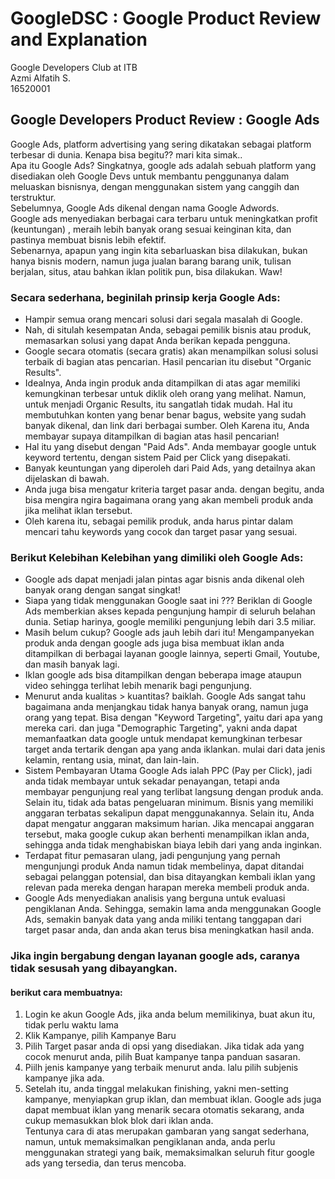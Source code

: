 # GoogleDSC : Google Product Review and Explanation 
Google Developers Club at ITB
<br>Azmi Alfatih S. 
<br> 16520001
## Google Developers Product Review : Google Ads

Google Ads, platform advertising yang sering dikatakan sebagai platform terbesar di dunia. Kenapa bisa begitu?? mari kita simak..
<br>Apa itu Google Ads? Singkatnya, google ads adalah sebuah platform yang disediakan oleh Google Devs untuk membantu penggunanya dalam meluaskan bisnisnya, dengan menggunakan sistem yang canggih dan terstruktur.
<br>Sebelumnya, Google Ads dikenal dengan nama Google Adwords.
<br>Google ads menyediakan berbagai cara terbaru untuk meningkatkan profit (keuntungan) , meraih lebih banyak orang sesuai keinginan kita, dan pastinya membuat bisnis lebih efektif.
<br>Sebenarnya, apapun yang ingin kita sebarluaskan bisa dilakukan, bukan hanya bisnis modern, namun juga jualan barang barang unik, tulisan berjalan, situs, atau bahkan iklan politik pun, bisa dilakukan. Waw!

### Secara sederhana, beginilah prinsip kerja Google Ads:
- Hampir semua orang mencari solusi dari segala masalah di Google.
- Nah, di situlah kesempatan Anda, sebagai pemilik bisnis atau produk, memasarkan solusi yang dapat Anda berikan kepada pengguna.
- Google secara otomatis (secara gratis) akan menampilkan solusi solusi terbaik di bagian atas pencarian. Hasil pencarian itu disebut "Organic Results". 
- Idealnya, Anda ingin produk anda ditampilkan di atas agar memiliki kemungkinan terbesar untuk diklik oleh orang yang melihat. Namun, untuk menjadi Organic Results, itu sangatlah tidak mudah. Hal itu membutuhkan konten yang benar benar bagus, website yang sudah banyak dikenal, dan link dari berbagai sumber. Oleh Karena itu, Anda membayar supaya ditampilkan di bagian atas hasil pencarian!
- Hal itu yang disebut dengan "Paid Ads". Anda membayar google untuk keyword tertentu, dengan sistem Paid per Click yang disepakati.
- Banyak keuntungan yang diperoleh dari Paid Ads, yang detailnya akan dijelaskan di bawah. 
- Anda juga bisa mengatur kriteria target pasar anda. dengan begitu, anda bisa mengira ngira bagaimana orang yang akan membeli produk anda jika melihat iklan tersebut.
- Oleh karena itu, sebagai pemilik produk, anda harus pintar dalam mencari tahu keywords yang cocok dan target pasar yang sesuai.

### Berikut Kelebihan Kelebihan yang dimiliki oleh Google Ads:
- Google ads dapat menjadi jalan pintas agar bisnis anda dikenal oleh banyak orang dengan sangat singkat!
- Siapa yang tidak menggunakan Google saat ini ??? Beriklan di Google Ads memberkian akses kepada pengunjung hampir di seluruh belahan dunia. Setiap harinya, google memiliki pengunjung lebih dari 3.5 miliar.
- Masih belum cukup? Google ads jauh lebih dari itu! Mengampanyekan produk anda dengan google ads juga bisa membuat iklan anda ditampilkan di berbagai layanan google lainnya, seperti Gmail, Youtube, dan masih banyak lagi.
- Iklan google ads bisa ditampilkan dengan beberapa image ataupun video sehingga terlihat lebih menarik bagi pengunjung. 
- Menurut anda kualitas > kuantitas? baiklah. Google Ads sangat tahu bagaimana anda menjangkau tidak hanya banyak orang, namun juga orang yang tepat. Bisa dengan "Keyword Targeting", yaitu dari apa yang mereka cari. dan juga "Demographic Targeting", yakni anda dapat memanfaatkan data google untuk mendapat kemungkinan terbesar target anda tertarik dengan apa yang anda iklankan. mulai dari data jenis kelamin, rentang usia, minat, dan lain-lain.
- Sistem Pembayaran Utama Google Ads ialah PPC (Pay per Click), jadi anda tidak membayar untuk sekadar penayangan, tetapi anda membayar pengunjung real yang terlibat langsung dengan produk anda. Selain itu, tidak ada batas pengeluaran minimum. Bisnis yang memiliki anggaran terbatas sekalipun dapat menggunakannya. Selain itu, Anda dapat mengatur anggaran maksimum harian. Jika mencapai anggaran tersebut, maka google cukup akan berhenti menampilkan iklan anda, sehingga anda tidak menghabiskan biaya lebih dari yang anda inginkan.
- Terdapat fitur pemasaran ulang, jadi pengunjung yang pernah mengunjungi produk Anda namun tidak membelinya, dapat ditandai sebagai pelanggan potensial, dan bisa ditayangkan kembali iklan yang relevan pada mereka dengan harapan mereka membeli produk anda.
- Google Ads menyediakan analisis yang berguna untuk evaluasi pengiklanan Anda. Sehingga, semakin lama anda menggunakan Google Ads, semakin banyak data yang anda miliki tentang tanggapan dari target pasar anda, dan anda akan terus bisa meningkatkan hasil anda.

### Jika ingin bergabung dengan layanan google ads, caranya tidak sesusah yang dibayangkan.
#### berikut cara membuatnya: 
1. Login ke akun Google Ads, jika anda belum memilikinya, buat akun itu, tidak perlu waktu lama
2. Klik Kampanye, pilih Kampanye Baru
3. Pilih Target pasar anda di opsi yang disediakan. Jika tidak ada yang cocok menurut anda, pilih Buat kampanye tanpa panduan sasaran.
4. Piilh jenis kampanye yang terbaik menurut anda. lalu pilih subjenis kampanye jika ada.
5. Setelah itu, anda tinggal melakukan finishing, yakni men-setting kampanye, menyiapkan grup iklan, dan membuat iklan. Google ads juga dapat membuat iklan yang menarik secara otomatis sekarang, anda cukup memasukkan blok blok dari iklan anda.
<br>Tentunya cara di atas merupakan gambaran yang sangat sederhana, namun, untuk memaksimalkan pengiklanan anda, anda perlu menggunakan strategi yang baik, memaksimalkan seluruh fitur google ads yang tersedia, dan terus mencoba.
